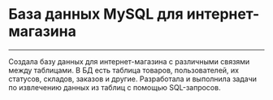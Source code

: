 # База данных MySQL для интернет-магазина
----
Создала базу данных для интернет-магазина с различными связями между таблицами. В БД есть таблица товаров, пользователей, их статусов, складов, заказов и другие. Разработала и выполнила задачи по извлечению данных из таблиц с помощью SQL-запросов.
